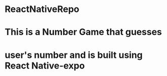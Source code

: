 # ReactNativeRepo
# This is a Number Game that guesses 
# user's number and is built using React Native-expo 
